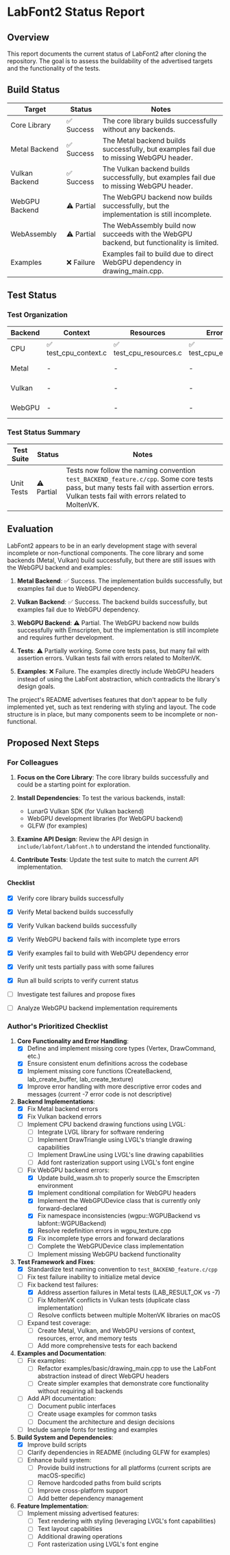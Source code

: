 # LabFont2 Status Report

## Overview

This report documents the current status of LabFont2 after cloning the repository. The goal is to assess the buildability of the advertised targets and the functionality of the tests.

## Build Status

| Target | Status | Notes |
|--------|--------|-------|
| Core Library | ✅ Success | The core library builds successfully without any backends. |
| Metal Backend | ✅ Success | The Metal backend builds successfully, but examples fail due to missing WebGPU header. |
| Vulkan Backend | ✅ Success | The Vulkan backend builds successfully, but examples fail due to missing WebGPU header. |
| WebGPU Backend | ⚠️ Partial | The WebGPU backend now builds successfully, but the implementation is still incomplete. |
| WebAssembly | ⚠️ Partial | The WebAssembly build now succeeds with the WebGPU backend, but functionality is limited. |
| Examples | ❌ Failure | Examples fail to build due to direct WebGPU dependency in drawing_main.cpp. |

## Test Status

### Test Organization

| Backend | Context | Resources | Error | Memory | Backend-specific |
|---------|---------|-----------|-------|--------|-----------------|
| CPU     | ✅ test_cpu_context.c | ✅ test_cpu_resources.c | ✅ test_cpu_error.c | ✅ test_cpu_memory.c | ✅ test_cpu_backend.cpp |
| Metal   | - | - | - | - | ✅ test_metal_backend.cpp |
| Vulkan  | - | - | - | - | ✅ test_vulkan_backend.cpp |
| WebGPU  | - | - | - | - | ✅ test_wgpu_backend.cpp |

### Test Status Summary

| Test Suite | Status | Notes |
|------------|--------|-------|
| Unit Tests | ⚠️ Partial | Tests now follow the naming convention `test_BACKEND_feature.c/cpp`. Some core tests pass, but many tests fail with assertion errors. Vulkan tests fail with errors related to MoltenVK. |

## Evaluation

LabFont2 appears to be in an early development stage with several incomplete or non-functional components. The core library and some backends (Metal, Vulkan) build successfully, but there are still issues with the WebGPU backend and examples:

1. **Metal Backend**: ✅ Success. The implementation builds successfully, but examples fail due to WebGPU dependency.

2. **Vulkan Backend**: ✅ Success. The backend builds successfully, but examples fail due to WebGPU dependency.

3. **WebGPU Backend**: ⚠️ Partial. The WebGPU backend now builds successfully with Emscripten, but the implementation is still incomplete and requires further development.

4. **Tests**: ⚠️ Partially working. Some core tests pass, but many fail with assertion errors. Vulkan tests fail with errors related to MoltenVK.

5. **Examples**: ❌ Failure. The examples directly include WebGPU headers instead of using the LabFont abstraction, which contradicts the library's design goals.

The project's README advertises features that don't appear to be fully implemented yet, such as text rendering with styling and layout. The code structure is in place, but many components seem to be incomplete or non-functional.

## Proposed Next Steps

### For Colleagues

1. **Focus on the Core Library**: The core library builds successfully and could be a starting point for exploration.

2. **Install Dependencies**: To test the various backends, install:
   - LunarG Vulkan SDK (for Vulkan backend)
   - WebGPU development libraries (for WebGPU backend)
   - GLFW (for examples)

3. **Examine API Design**: Review the API design in `include/labfont/labfont.h` to understand the intended functionality.

4. **Contribute Tests**: Update the test suite to match the current API implementation.

#### Checklist

- [x] Verify core library builds successfully
- [x] Verify Metal backend builds successfully
- [x] Verify Vulkan backend builds successfully
- [x] Verify WebGPU backend fails with incomplete type errors
- [x] Verify examples fail to build with WebGPU dependency error
- [x] Verify unit tests partially pass with some failures
- [x] Run all build scripts to verify current status
- [ ] Investigate test failures and propose fixes
- [ ] Analyze WebGPU backend implementation requirements


### Author's Prioritized Checklist

1. **Core Functionality and Error Handling**:
   - [x] Define and implement missing core types (Vertex, DrawCommand, etc.)
   - [x] Ensure consistent enum definitions across the codebase
   - [x] Implement missing core functions (CreateBackend, lab_create_buffer, lab_create_texture)
   - [x] Improve error handling with more descriptive error codes and messages (current -7 error code is not descriptive)

2. **Backend Implementations**:
   - [x] Fix Metal backend errors
   - [x] Fix Vulkan backend errors
   - [ ] Implement CPU backend drawing functions using LVGL:
     - [ ] Integrate LVGL library for software rendering
     - [ ] Implement DrawTriangle using LVGL's triangle drawing capabilities
     - [ ] Implement DrawLine using LVGL's line drawing capabilities
     - [ ] Add font rasterization support using LVGL's font engine
   - [ ] Fix WebGPU backend errors:
     - [x] Update build_wasm.sh to properly source the Emscripten environment
     - [x] Implement conditional compilation for WebGPU headers
     - [x] Implement the WebGPUDevice class that is currently only forward-declared
     - [x] Fix namespace inconsistencies (wgpu::WGPUBackend vs labfont::WGPUBackend)
     - [x] Resolve redefinition errors in wgpu_texture.cpp
     - [x] Fix incomplete type errors and forward declarations
     - [ ] Complete the WebGPUDevice class implementation
     - [ ] Implement missing WebGPU backend functionality

3. **Test Framework and Fixes**:
   - [x] Standardize test naming convention to `test_BACKEND_feature.c/cpp`
   - [ ] Fix test failure inability to initialize metal device
   - [ ] Fix backend test failures:
     - [x] Address assertion failures in Metal tests (LAB_RESULT_OK vs -7)
     - [ ] Fix MoltenVK conflicts in Vulkan tests (duplicate class implementation)
     - [ ] Resolve conflicts between multiple MoltenVK libraries on macOS
   - [ ] Expand test coverage:
     - [ ] Create Metal, Vulkan, and WebGPU versions of context, resources, error, and memory tests
     - [ ] Add more comprehensive tests for each backend

4. **Examples and Documentation**:
   - [ ] Fix examples:
     - [ ] Refactor examples/basic/drawing_main.cpp to use the LabFont abstraction instead of direct WebGPU headers
     - [ ] Create simpler examples that demonstrate core functionality without requiring all backends
   - [ ] Add API documentation:
     - [ ] Document public interfaces
     - [ ] Create usage examples for common tasks
     - [ ] Document the architecture and design decisions
   - [ ] Include sample fonts for testing and examples

5. **Build System and Dependencies**:
   - [x] Improve build scripts
   - [ ] Clarify dependencies in README (including GLFW for examples)
   - [ ] Enhance build system:
     - [ ] Provide build instructions for all platforms (current scripts are macOS-specific)
     - [ ] Remove hardcoded paths from build scripts
     - [ ] Improve cross-platform support
     - [ ] Add better dependency management

6. **Feature Implementation**:
   - [ ] Implement missing advertised features:
     - [ ] Text rendering with styling (leveraging LVGL's font capabilities)
     - [ ] Text layout capabilities
     - [ ] Additional drawing operations
     - [ ] Font rasterization using LVGL's font engine
